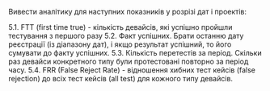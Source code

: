 Вивести аналітику для наступних показників у розрізі дат і проектів:

5.1. FTT (first time true) - кількість девайсів, які успішно пройшли тестування з першого разу
5.2. Факт успішних. Брати останню дату реєстрації (із діапазону дат), і якщо результат успішний, то його сумувати до факту успішних.
5.3. Кількість перетестів за період. Скільки раз девайси конкретного типу були протестовані повторно за період часу.
5.4. FRR (False Reject Rate) - відношення хибних тест кейсів (false rejection) до всіх тест кейсів (all test) для кожного типу девайсів.
